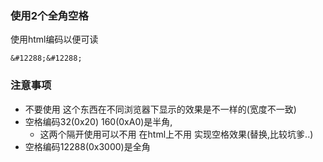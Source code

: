 ### 使用2个全角空格
使用html编码以便可读
```
&#12288;&#12288;
```

### 注意事项
* 不要使用&nbsp;这个东西在不同浏览器下显示的效果是不一样的(宽度不一致)
* 空格编码32(0x20) 160(0xA0)是半角,
  * 这两个隔开使用可以不用&nbsp;在html上不用&nbsp;实现空格效果(替换,比较坑爹..)
* 空格编码12288(0x3000)是全角